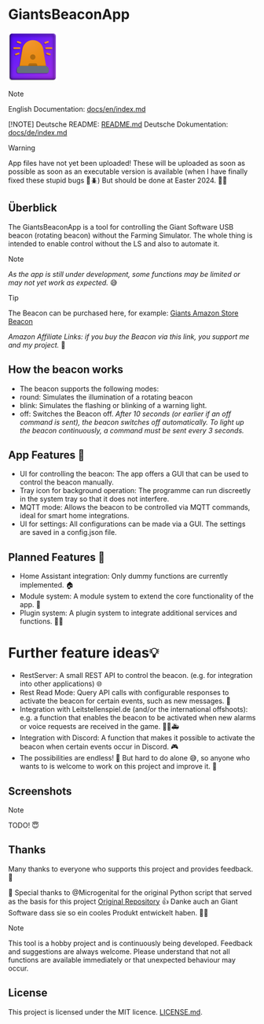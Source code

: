 # GiantsBeaconApp
![AppIcon](beacon.png)

> [!NOTE]
> English Documentation: [docs/en/index.md](docs/en/index.md)
>
> [!NOTE]
> Deutsche README: [README.md](README.md)
> Deutsche Dokumentation: [docs/de/index.md](docs/de/index.md)


> [!WARNING]
> App files have not yet been uploaded!
> These will be uploaded as soon as possible as soon as an executable version is available
> (when I have finally fixed these stupid bugs 🐞🪲)
> But should be done at Easter 2024. 🐰🥚

## Überblick
The GiantsBeaconApp is a tool for controlling the Giant Software USB beacon (rotating beacon) without the Farming Simulator. The whole thing is intended to enable control without the LS and also to automate it.

> [!NOTE]
> _As the app is still under development, some functions may be limited or may not yet work as expected._ 😅

> [!TIP]
> The Beacon can be purchased here, for example:
> [Giants Amazon Store](https://amzn.to/3TVB6Tp)
> [Beacon](https://amzn.to/4ctbZzL)
>
> *Amazon Affiliate Links: if you buy the Beacon via this link, you support me and my project.* 🙏

## How the beacon works
- The beacon supports the following modes:
- round: Simulates the illumination of a rotating beacon
- blink: Simulates the flashing or blinking of a warning light.
- off: Switches the Beacon off.
_After 10 seconds (or earlier if an off command is sent), the beacon switches off automatically._
_To light up the beacon continuously, a command must be sent every 3 seconds._

## App Features 🚀
- UI for controlling the beacon: The app offers a GUI that can be used to control the beacon manually.
- Tray icon for background operation: The programme can run discreetly in the system tray so that it does not interfere.
- MQTT mode: Allows the beacon to be controlled via MQTT commands, ideal for smart home integrations.
- UI for settings: All configurations can be made via a GUI.
The settings are saved in a config.json file.

## Planned Features 📅
- Home Assistant integration: Only dummy functions are currently implemented. 🏠
- Module system: A module system to extend the core functionality of the app. 🧩
- Plugin system: A plugin system to integrate additional services and functions. 🧩🔌


# Further feature ideas💡
- RestServer: A small REST API to control the beacon. (e.g. for integration into other applications) 🌐
- Rest Read Mode: Query API calls with configurable responses to activate the beacon for certain events, such as new messages. 📩
- Integration with Leitstellenspiel.de (and/or the international offshoots): e.g. a function that enables the beacon to be activated when new alarms or voice requests are received in the game. 🚓🚒🚑
- Integration with Discord: A function that makes it possible to activate the beacon when certain events occur in Discord. 🎮
- The possibilities are endless! 🚀 But hard to do alone 😅, so anyone who wants to is welcome to work on this project and improve it. 🤝

## Screenshots
> [!NOTE]
> TODO! 😇

## Thanks
Many thanks to everyone who supports this project and provides feedback. 🙏

🤗 Special thanks to @Microgenital for the original Python script that served as the basis for this project
[Original Repository](https://github.com/Microgenital/Giants_Software_USB_Beacon/) 👍
Danke auch an Giant Software dass sie so ein cooles Produkt entwickelt haben. 🚜🚨

> [!NOTE]
> This tool is a hobby project and is continuously being developed.
> Feedback and suggestions are always welcome.
> Please understand that not all functions are available immediately or that unexpected behaviour may occur.

## License
This project is licensed under the MIT licence. [LICENSE.md](LICENSE.md).